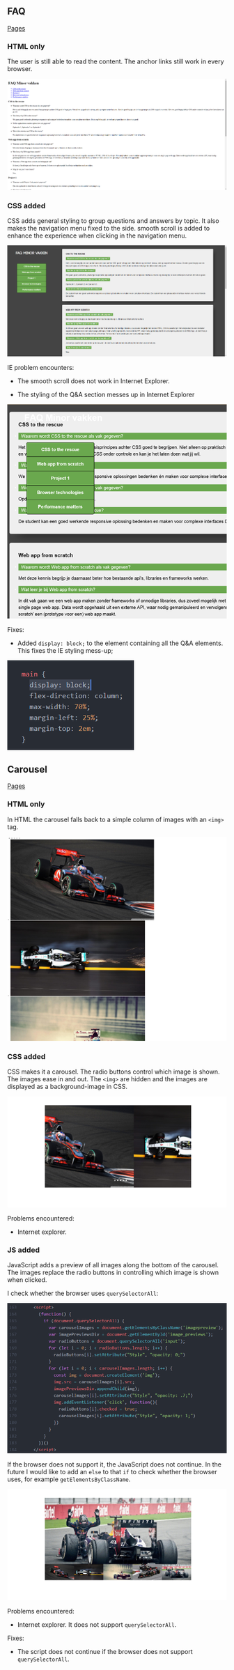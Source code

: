 ## FAQ

[Pages](https://robinfrugte97.github.io/browser-technologies/opdracht2/FAQ/)

### HTML only

The user is still able to read the content. The anchor links still work in every browser.

![ChromeHTML](https://github.com/RobinFrugte97/browser-technologies/blob/master/opdracht2/screenshots/faqhtmlonlygc.png)

### CSS added

CSS adds general styling to group questions and answers by topic. It also makes the navigation menu fixed to the side.
smooth scroll is added to enhance the experience when clicking in the navigation menu.

![ChomeCSS](https://github.com/RobinFrugte97/browser-technologies/blob/master/opdracht2/screenshots/faqcssgc.png)

IE problem encounters:

- The smooth scroll does not work in Internet Explorer.

- The styling of the Q&A section messes up in Internet Explorer

![IEMessup](https://github.com/RobinFrugte97/browser-technologies/blob/master/opdracht2/screenshots/iemessup.png)

Fixes:

- Added `display: block;` to the element containing all the Q&A elements. This fixes the IE styling mess-up;

![IEMessupCode](https://github.com/RobinFrugte97/browser-technologies/blob/master/opdracht2/screenshots/iemessupfixcode.png)

## Carousel

[Pages](https://robinfrugte97.github.io/browser-technologies/opdracht2/Carousel/)

### HTML only

In HTML the carousel falls back to a simple column of images with an `<img>` tag.

![](https://github.com/RobinFrugte97/browser-technologies/blob/master/opdracht2/screenshots/carouselhtmlgc.png)

### CSS added

CSS makes it a carousel. The radio buttons control which image is shown. The images ease in and out. The `<img>` are hidden and the images are displayed as a background-image in CSS.

![](https://github.com/RobinFrugte97/browser-technologies/blob/master/opdracht2/screenshots/carouselcssgc.png)

Problems encountered:

- Internet explorer.

### JS added

JavaScript adds a preview of all images along the bottom of the carousel. The images replace the radio buttons in controlling which image is shown when clicked.

I check whether the browser uses `querySelectorAll`:

![CarouselCode](https://github.com/RobinFrugte97/browser-technologies/blob/master/opdracht2/screenshots/carouseljscode.png)

If the browser does not support it, the JavaScript does not continue.
In the future I would like to add an `else` to that `if` to check whether the browser uses, for example `getElementsByClassName`.

![](https://github.com/RobinFrugte97/browser-technologies/blob/master/opdracht2/screenshots/carouseljsgc.png)

Problems encountered:

- Internet explorer. It does not support `querySelectorAll`.

Fixes:

- The script does not continue if the browser does not support `querySelectorAll`.
